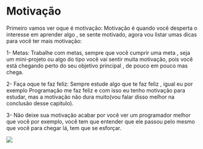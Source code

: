 # Motivação 

Primeiro vamos ver oque é motivação: Motivação é quando você desperta o interesse em aprender algo , se sente motivado, agora vou listar umas dicas para você ter mais motivação:

1- Metas: Trabalhe com metas, sempre que você cumprir uma meta , seja um mini-projeto ou algo do tipo você vai sentir muita motivação, pois você está chegando perto do seu objetivo principal , de pouco em pouco mas chega.

2- Faça oque te faz feliz: Sempre estude algo que te faz feliz , igual eu por exemplo Programação me faz feliz e com isso eu tenho motivação para estudar, mas a motivação não dura muito(vou falar disso melhor na conclusão desse capítulo).

3- Não deixe sua motivação acabar por você ver um programador melhor que você por exemplo, você tem que entender que ele passou pelo mesmo que você para chegar lá, tem que se esforçar.
  










<img src="https://www.vendasexternas.com.br/wp-content/uploads/2015/10/VendasExternas-Atualiza%C3%A7%C3%A3o-do-vendas-externas.png">
